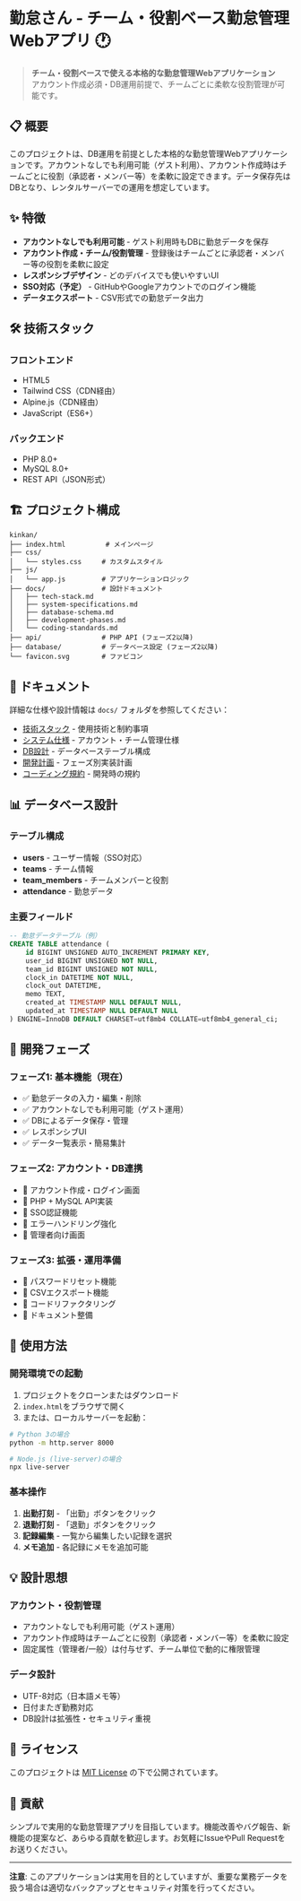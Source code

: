 
# 勤怠さん - チーム・役割ベース勤怠管理Webアプリ 🕐

> **チーム・役割ベースで使える本格的な勤怠管理Webアプリケーション**  
> アカウント作成必須・DB運用前提で、チームごとに柔軟な役割管理が可能です。

## 📋 概要

このプロジェクトは、DB運用を前提とした本格的な勤怠管理Webアプリケーションです。アカウントなしでも利用可能（ゲスト利用）、アカウント作成時はチームごとに役割（承認者・メンバー等）を柔軟に設定できます。データ保存先はDBとなり、レンタルサーバーでの運用を想定しています。

## ✨ 特徴

- **アカウントなしでも利用可能** - ゲスト利用時もDBに勤怠データを保存
- **アカウント作成・チーム/役割管理** - 登録後はチームごとに承認者・メンバー等の役割を柔軟に設定
- **レスポンシブデザイン** - どのデバイスでも使いやすいUI
- **SSO対応（予定）** - GitHubやGoogleアカウントでのログイン機能
- **データエクスポート** - CSV形式での勤怠データ出力

## 🛠️ 技術スタック

### フロントエンド
- HTML5
- Tailwind CSS（CDN経由）
- Alpine.js（CDN経由）
- JavaScript（ES6+）

### バックエンド
- PHP 8.0+
- MySQL 8.0+
- REST API（JSON形式）

## 🏗️ プロジェクト構成

```text
kinkan/
├── index.html          # メインページ
├── css/
│   └── styles.css     # カスタムスタイル
├── js/
│   └── app.js         # アプリケーションロジック
├── docs/              # 設計ドキュメント
│   ├── tech-stack.md
│   ├── system-specifications.md
│   ├── database-schema.md
│   ├── development-phases.md
│   └── coding-standards.md
├── api/               # PHP API (フェーズ2以降)
├── database/          # データベース設定 (フェーズ2以降)
└── favicon.svg        # ファビコン
```

## 📖 ドキュメント

詳細な仕様や設計情報は `docs/` フォルダを参照してください：

- [技術スタック](./docs/tech-stack.md) - 使用技術と制約事項
- [システム仕様](./docs/system-specifications.md) - アカウント・チーム管理仕様
- [DB設計](./docs/database-schema.md) - データベーステーブル構成
- [開発計画](./docs/development-phases.md) - フェーズ別実装計画
- [コーディング規約](./docs/coding-standards.md) - 開発時の規約

## 📊 データベース設計

### テーブル構成

- **users** - ユーザー情報（SSO対応）
- **teams** - チーム情報
- **team_members** - チームメンバーと役割
- **attendance** - 勤怠データ

### 主要フィールド

```sql
-- 勤怠データテーブル（例）
CREATE TABLE attendance (
    id BIGINT UNSIGNED AUTO_INCREMENT PRIMARY KEY,
    user_id BIGINT UNSIGNED NOT NULL,
    team_id BIGINT UNSIGNED NOT NULL,
    clock_in DATETIME NOT NULL,
    clock_out DATETIME,
    memo TEXT,
    created_at TIMESTAMP NULL DEFAULT NULL,
    updated_at TIMESTAMP NULL DEFAULT NULL
) ENGINE=InnoDB DEFAULT CHARSET=utf8mb4 COLLATE=utf8mb4_general_ci;
```

## 🚀 開発フェーズ

### フェーズ1: 基本機能（現在）
- ✅ 勤怠データの入力・編集・削除
- ✅ アカウントなしでも利用可能（ゲスト運用）
- ✅ DBによるデータ保存・管理
- ✅ レスポンシブUI
- ✅ データ一覧表示・簡易集計

### フェーズ2: アカウント・DB連携
- 🔲 アカウント作成・ログイン画面
- 🔲 PHP + MySQL API実装
- 🔲 SSO認証機能
- 🔲 エラーハンドリング強化
- 🔲 管理者向け画面

### フェーズ3: 拡張・運用準備
- 🔲 パスワードリセット機能
- 🔲 CSVエクスポート機能
- 🔲 コードリファクタリング
- 🔲 ドキュメント整備

## 🎯 使用方法

### 開発環境での起動

1. プロジェクトをクローンまたはダウンロード
2. `index.html`をブラウザで開く
3. または、ローカルサーバーを起動：

```bash
# Python 3の場合
python -m http.server 8000

# Node.js (live-server)の場合
npx live-server
```

### 基本操作

1. **出勤打刻** - 「出勤」ボタンをクリック
2. **退勤打刻** - 「退勤」ボタンをクリック
3. **記録編集** - 一覧から編集したい記録を選択
4. **メモ追加** - 各記録にメモを追加可能

## 💡 設計思想

### アカウント・役割管理

- アカウントなしでも利用可能（ゲスト運用）
- アカウント作成時はチームごとに役割（承認者・メンバー等）を柔軟に設定
- 固定属性（管理者/一般）は付与せず、チーム単位で動的に権限管理

### データ設計

- UTF-8対応（日本語メモ等）
- 日付またぎ勤務対応
- DB設計は拡張性・セキュリティ重視

## 📝 ライセンス

このプロジェクトは [MIT License](LICENSE) の下で公開されています。

## 🤝 貢献

シンプルで実用的な勤怠管理アプリを目指しています。機能改善やバグ報告、新機能の提案など、あらゆる貢献を歓迎します。お気軽にIssueやPull Requestをお送りください。

---

**注意**: このアプリケーションは実用を目的としていますが、重要な業務データを扱う場合は適切なバックアップとセキュリティ対策を行ってください。
